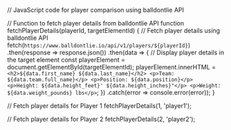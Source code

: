 // JavaScript code for player comparison using balldontlie API

// Function to fetch player details from balldontlie API
function fetchPlayerDetails(playerId, targetElementId) {
    // Fetch player details using balldontlie API
    fetch(`https://www.balldontlie.io/api/v1/players/${playerId}`)
        .then(response => response.json())
        .then(data => {
            // Display player details in the target element
            const playerElement = document.getElementById(targetElementId);
            playerElement.innerHTML = `
                <h2>${data.first_name} ${data.last_name}</h2>
                <p>Team: ${data.team.full_name}</p>
                <p>Position: ${data.position}</p>
                <p>Height: ${data.height_feet}' ${data.height_inches}"</p>
                <p>Weight: ${data.weight_pounds} lbs</p>
            `;
        })
        .catch(error => console.error(error));
}

// Fetch player details for Player 1
fetchPlayerDetails(1, 'player1');

// Fetch player details for Player 2
fetchPlayerDetails(2, 'player2');
